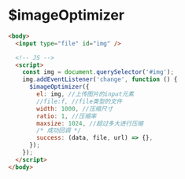 # $imageOptimizer

<ContainerBox title="介绍">
<template #desc>
超过一定大小或尺寸进行压缩
</template>
</ContainerBox>

<ContainerBox title="基础用法">
<template #desc>
过一定大小或尺寸进行压缩
</template>

```html
<body>
  <input type="file" id="img" />

  <!-- JS -->
  <script>
    const img = document.querySelector('#img');
    img.addEventListener('change', function () {
      $imageOptimizer({
        el: img, //上传图片的input元素
        //file:f, //file类型的文件
        width: 1000, //压缩尺寸
        ratio: 1, //压缩率
        maxsize: 1024, //超过多大进行压缩
        /* 成功回调 */
        success: (data, file, url) => {},
      });
    });
  </script>
</body>
```

<ShowCode>
<template #codes>

```js
export function $imageOptimizer(obj) {
  // 先判断Dom树是否存在上次创建的canvas
  const c1 = document.createElement('canvas');
  c1.classList.add('imageOptimizer');
  document.body.appendChild(c1);
  const c2 = document.querySelector('.imageOptimizer');
  let files = '';
  let Blobs = '';
  let name = '';
  let ratio = obj.ratio || 1; //压缩率
  let maxsize = obj.maxsize || 1024; //超过多大进行压缩
  let width = obj.width || 10000; //压缩尺寸
  if (obj.el || obj.file) {
    files = (obj.el && obj.el.files[0]) || obj.file;
    name = files.name;
    let reader = new FileReader();
    reader.readAsDataURL(files);
    let p1 = new Promise(function (resolve, reject) {
      reader.onload = function (e) {
        resolve(e);
      };
      reader.onerror = function (e) {
        reject(e);
      };
    });
    p1.then(
      (e) => {
        let result = e.target.result;
        // 判断图片占用大小
        if (e.total / 1024 > maxsize) {
          let p2 = new Promise(function (resolve, reject) {
            let image = new Image();
            image.src = result;
            image.onload = function () {
              resolve(image);
            };
            image.onerror = function (e) {
              reject(e);
            };
          });
          p2.then(
            (e) => {
              let canvas = document.querySelector('canvas');
              let context = canvas.getContext('2d');
              // 如果图片尺寸大于规定尺寸，则压缩尺寸
              let scale = width / e.width;
              if (scale < 1) {
                canvas.width = e.width * scale;
                canvas.height = e.height * scale;
                context.drawImage(e, 0, 0, e.width * scale, e.height * scale);
              } else {
                canvas.width = e.width;
                canvas.height = e.height;
                context.drawImage(e, 0, 0, e.width, e.height);
              }
              let dataUrl = canvas.toDataURL('image/jpeg', ratio);
              Blobs = dataUrl;
              let file = dataURLtoFile(Blobs, name);
              obj.success(formData(file), file, Blobs);
              c2.remove();
            },
            (e) => {
              console.log(e);
            }
          );
        } else {
          let file = dataURLtoFile(result, name);
          obj.success(formData(file), file, result);
          c2.remove();
        }
      },
      (e) => {
        console.log(e);
      }
    );
  }

  function dataURLtoFile(dataurl, filename) {
    let arr = dataurl.split(','),
      mime = arr[0].match(/:(.*?);/)[1],
      bstr = atob(arr[1]),
      n = bstr.length,
      u8arr = new Uint8Array(n);
    while (n--) {
      u8arr[n] = bstr.charCodeAt(n);
    }
    return new File([u8arr], filename, {
      type: mime,
    });
  }

  function formData(file) {
    const data = new FormData();
    data.append('file', file);
    return data;
  }
}
```

</template>
</ShowCode>
</ContainerBox>

<ContainerBox title="Params">
<template #desc>

| 对象属性     | 说明                                                                                                                                                       | 类型              | 是否必填 | 默认值   |
| ------------ | ---------------------------------------------------------------------------------------------------------------------------------------------------------- | ----------------- | -------- | -------- |
| el \|\| file | `input`表单或`file`类型的文件                                                                                                                              | Element \|\| File | 二选一   | -        |
| width        | 压缩的宽度，超过则压缩                                                                                                                                     | Number            | 否       | 自身宽度 |
| ratio        | 压缩率，0<`ratio`<=1                                                                                                                                       | Number            | 否       | 1        |
| maxsize      | 文件大小超过多大进行压缩，单位`kb`                                                                                                                         | Number            | 否       | 1024     |
| success      | 压缩成功回调<br />回调参数：<br />参数 1：可直接传给后端的表单对象<br />参数 2：`file`类型<br />参数 3：`base64`，可放置在`a`标签上下载以及`img`标签上预览 | Function          | 是       | -        |

</template>

</ContainerBox>
